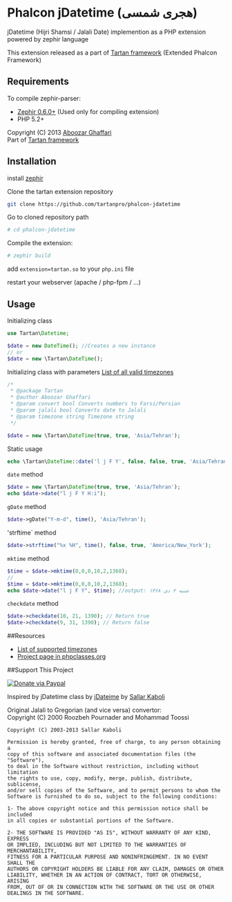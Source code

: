 # Phalcon jDatetime (هجری شمسی)

jDatetime (Hijri Shamsi / Jalali Date) implemention as a PHP extension powered by zephir language

This extension released as a part of [Tartan framework](https://github.com/tartanpro/tartan) (Extended Phalcon Framework)

Requirements
------------

To compile zephir-parser:

* [Zephir 0.6.0+](https://github.com/phalcon/zephir) (Used only for compiling extension)
* PHP 5.2+

Copyright (C) 2013 [Aboozar Ghaffari](http://tartan.pro)  
Part of [Tartan framework](https://github.com/tartanpro/tartan)
  
Installation
------------

install [zephir](https://github.com/phalcon/zephir) 

Clone the tartan extension repository

```bash
git clone https://github.com/tartanpro/phalcon-jdatetime
```

Go to cloned repository path

```bash
# cd phalcon-jdatetime
```

Compile the extension:

```bash
# zephir build
```

add `extension=tartan.so` to your `php.ini` file

restart your webserver (apache / php-fpm / ...)

Usage
-----

Initializing class

```php
use Tartan\Datetime;

$date = new DateTime(); //Creates a new instance
// or
$date = new \Tartan\DateTime();
```

Initializing class with parameters
[List of all valid timezones](http://www.php.net/manual/en/timezones.php)

```php
/*
 * @package Tartan
 * @author Aboozar Ghaffari
 * @param convert bool Converts numbers to Farsi/Persian
 * @param jalali bool Converts date to Jalali
 * @param timezone string Timezone string
 */

$date = new \Tartan\DateTime(true, true, 'Asia/Tehran');
```

Static usage

```php
echo \Tartan\DateTime::date('l j F Y', false, false, true, 'Asia/Tehran');
```

`date` method

```php
$date = new \Tartan\DateTime(true, true, 'Asia/Tehran');
echo $date->date("l j F Y H:i");
```

`gDate` method

```php
$date->gDate("Y-m-d", time(), 'Asia/Tehran');
```

'strftime` method

```php
$date->strftime("%x %H", time(), false, true, 'America/New_York');
```

`mktime` method

```php
$time = $date->mktime(0,0,0,10,2,1368);
//
$time = $date->mktime(0,0,0,10,2,1368);
echo $date->date("l j F Y", $time); //output:‬ شنبه ۲ دی ۱۳۶۸
```

`checkdate` method

```php
$date->checkdate(10, 21, 1390); // Return true
$date->checkdate(9, 31, 1390); // Return false
```

##Resources
- [List of supported timezones](http://www.php.net/manual/en/timezones.php)   
- [Project page in phpclasses.org](http://www.phpclasses.org/jdatetime)   

##Support This Project
  
[![Donate via Paypal](https://www.paypalobjects.com/en_US/i/btn/btn_donate_SM.gif)](https://www.paypal.com/cgi-bin/webscr?cmd=_s-xclick&hosted_button_id=LXEL22GFTXTKN)

Inspired by jDatetime class by [jDateime](https://github.com/sallar/jDateTime) by [Sallar Kaboli](http://sallar.me) 

Original Jalali to Gregorian (and vice versa) convertor:  
Copyright (C) 2000  Roozbeh Pournader and Mohammad Toossi

    Copyright (C) 2003-2013 Sallar Kaboli

    Permission is hereby granted, free of charge, to any person obtaining a
    copy of this software and associated documentation files (the "Software"),
    to deal in the Software without restriction, including without limitation
    the rights to use, copy, modify, merge, publish, distribute, sublicense,
    and/or sell copies of the Software, and to permit persons to whom the
    Software is furnished to do so, subject to the following conditions:

    1- The above copyright notice and this permission notice shall be included
    in all copies or substantial portions of the Software.
    
    2- THE SOFTWARE IS PROVIDED "AS IS", WITHOUT WARRANTY OF ANY KIND, EXPRESS
    OR IMPLIED, INCLUDING BUT NOT LIMITED TO THE WARRANTIES OF MERCHANTABILITY,
    FITNESS FOR A PARTICULAR PURPOSE AND NONINFRINGEMENT. IN NO EVENT SHALL THE
    AUTHORS OR COPYRIGHT HOLDERS BE LIABLE FOR ANY CLAIM, DAMAGES OR OTHER
    LIABILITY, WHETHER IN AN ACTION OF CONTRACT, TORT OR OTHERWISE, ARISING
    FROM, OUT OF OR IN CONNECTION WITH THE SOFTWARE OR THE USE OR OTHER
    DEALINGS IN THE SOFTWARE.

